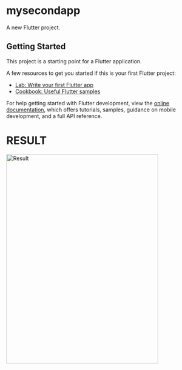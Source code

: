 # mysecondapp

A new Flutter project.

## Getting Started

This project is a starting point for a Flutter application.

A few resources to get you started if this is your first Flutter project:

- [Lab: Write your first Flutter app](https://docs.flutter.dev/get-started/codelab)
- [Cookbook: Useful Flutter samples](https://docs.flutter.dev/cookbook)

For help getting started with Flutter development, view the
[online documentation](https://docs.flutter.dev/), which offers tutorials,
samples, guidance on mobile development, and a full API reference.


# RESULT

<img src="https://github.com/user-attachments/assets/232667a5-a448-4975-a0e6-ea8f11e8b371" alt="Result" width="400" height="550">

